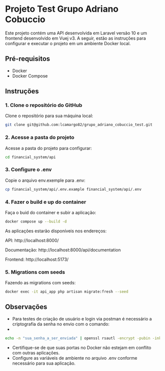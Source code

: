 # Projeto Test Grupo Adriano Cobuccio

Este projeto contém uma API desenvolvida em Laravel versão 10 e um frontend desenvolvido em Vuej v3. A seguir, estão as instruções para configurar e executar o projeto em um ambiente Docker local.

## Pré-requisitos

- Docker
- Docker Compose

## Instruções

### 1. Clone o repositório do GitHub

Clone o repositório para sua máquina local:

```bash
git clone git@github.com:lcamargo82/grupo_adriano_cobuccio_test.git
```

### 2. Acesse a pasta do projeto

Acesse a pasta do projeto para configurar:

```bash
cd financial_system/api
```

### 3. Configure o .env

Copie o arquivo env.exemple para .env:

```bash
cp financial_system/api/.env.example financial_system/api/.env
```

### 4. Fazer o build e up do container

Faça o buid do container e subir a aplicação:

```bash
docker compose up --build -d
```

As aplicações estarão disponíveis nos endereços:

API: http://localhost:8000/

Documentação: http://localhost:8000/api/documentation

Frontend: http://localhost:5173/

### 5. Migrations com seeds

Fazendo as migrations com seeds:

```bash
docker exec -it api_app php artisan migrate:fresh --seed
```

## Observações
- Para testes de criação de usuário e login via postman é necessário a criptografia da senha no envio com o comando:
- 
```bash
echo -n "sua_senha_a_ser_enviada" | openssl rsautl -encrypt -pubin -inkey public.pem | base64
```

- Certifique-se de que suas portas no Docker não estejam em conflito com outras aplicações.
- Configure as variáveis de ambiente no arquivo .env conforme necessário para sua aplicação.